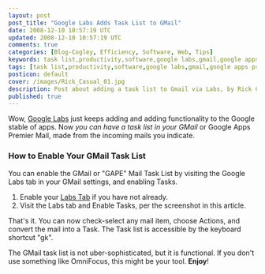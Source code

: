 ```yaml
---           
layout: post
post_title: "Google Labs Adds Task List to GMail"
date: 2008-12-10 10:57:19 UTC
updated: 2008-12-10 10:57:19 UTC
comments: true
categories: [Blog-Cogley, Efficiency, Software, Web, Tips]
keywords: task list,productivity,software,google labs,gmail,google apps premier edition,google
tags: [task list,productivity,software,google labs,gmail,google apps premier edition,google]
posticon: default
cover: /images/Rick_Casual_01.jpg
description: Post about adding a task list to Gmail via Labs, by Rick Cogley.
published: true
---
```

 

[](http://www.flickr.com/photos/81796435@N00/3096904847 "View 'Google Labs Adds Task List' on Flickr.com")Wow, [Google Labs](http://rick.cogley.info/topics_files/Google_Labs.php) just keeps adding and adding functionality to the Google stable of apps. Now _you can have a task list in your GMail_ or Google Apps Premier Mail, made from the incoming mails you indicate. 


### How to Enable Your GMail Task List



You can enable the GMail or "GAPE" Mail Task List by visiting the Google Labs tab in your GMail settings, and enabling Tasks. 

1. Enable your [Labs Tab](http://rick.cogley.info/blog/?id=6971573604173705225) if you have not already.
2. Visit the Labs tab and Enable Tasks, per the screenshot in this article. 

That's it. You can now check-select any mail item, choose Actions, and convert the mail into a Task. The Task list is accessible by the keyboard shortcut "gk". 


The GMail task list is not uber-sophisticated, but it is functional. If you don't use something like OmniFocus, this might be your tool. **Enjoy**!

